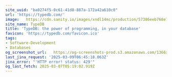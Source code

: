 ```yaml
---
site_uuid: "ba0274f5-0c61-41d8-887a-172a42a610c0"
url: 'https://typedb.com/'
image:   https://cdn.sanity.io/images/xndl14mc/production/57386eeb768e76f477854101fd8a8abf1677138a-3316x1850.png
site_name: TypeDB
title: 'TypeDB: the power of programming, in your database'
favicon: 'https://typedb.com/favicon.ico'
tags:
- Software-Development
- Databases
og_screenshot_url:   https://og-screenshots-prod.s3.amazonaws.com/1366x768/80/false/753a78d883a550fd8b8cb2f5ee4c711bc6b2e81f1e7b8e12ad9ce56dcdae344a.jpeg
last_jina_request: '2025-03-09T06:45:18.063Z'
jina_error: "'HTTP error! status: 429'"
og_last_fetch: 2025-03-07T05:19:02.919Z
---
```


